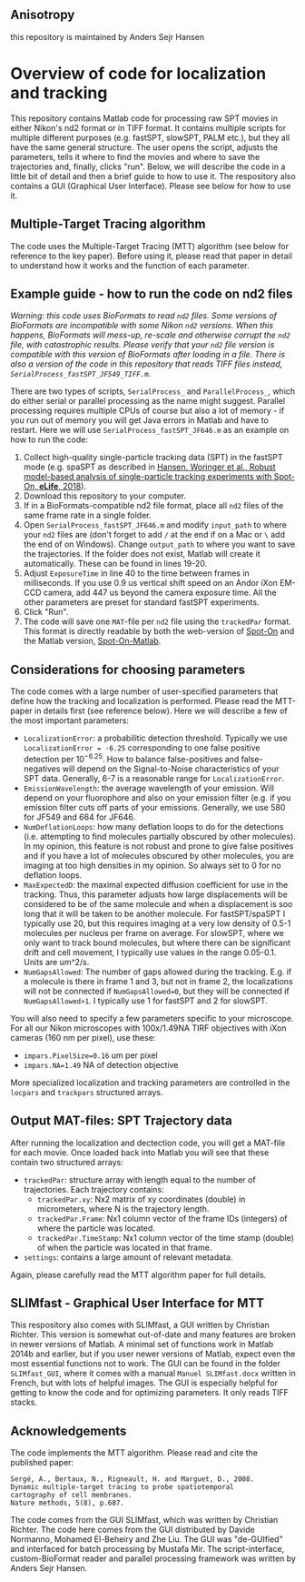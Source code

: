 Anisotropy
--------------------------
this repository is maintained by Anders Sejr Hansen

# Overview of code for localization and tracking
This repository contains Matlab code for processing raw SPT movies in
either Nikon's nd2 format or in TIFF format. It contains multiple
scripts for multiple different purposes (e.g. fastSPT, slowSPT, PALM
etc.), but they all have the same general structure. The user opens
the script, adjusts the parameters, tells it where to find the movies
and where to save the trajectories and, finally, clicks "run". Below,
we will describe the code in a little bit of detail and then a brief
guide to how to use it.
The respository also contains a GUI (Graphical User Interface). Please
see below for how to use it. 

## Multiple-Target Tracing algorithm
The code uses the Multiple-Target Tracing (MTT) algorithm (see below
for reference to the key paper). Before using it, please read that
paper in detail to understand how it works and the function of each
parameter.

## Example guide - how to run the code on nd2 files
*Warning: this code uses BioFormats to read `nd2` files. Some versions
of BioFormats are incompatible with some Nikon `nd2` versions. When
this happens, BioFormats will mess-up, re-scale and otherwise corrupt
the `nd2` file, with catastrophic results. Please verify that your
`nd2` file version is compatible with this version of BioFormats after
loading in a file. There is also a version of the code in this
repository that reads TIFF files instead,
`SerialProcess_fastSPT_JF549_TIFF.m`.*

There are two types of scripts, `SerialProcess_` and
`ParallelProcess_`, which do either serial or parallel processing as
the name might suggest. Parallel processing requires multiple CPUs of
course but also a lot of memory - if you run out of memory you will
get Java errors in Matlab and have to restart. Here we will use
`SerialProcess_fastSPT_JF646.m` as an example on how to run the code:

1. Collect high-quality single-particle tracking data (SPT) in the
   fastSPT mode (e.g. spaSPT as described in [Hansen, Woringer et al.,
   Robust model-based analysis of single-particle tracking experiments
   with Spot-On, **eLife**, 2018](https://elifesciences.org/articles/33125)).
2. Download this repository to your computer. 
3. If in a BioFormats-compatible nd2 file format, place all `nd2`
files of the same frame rate in a single folder.
4. Open `SerialProcess_fastSPT_JF646.m` and modify `input_path` to
   where your `nd2` files are (don't forget to add `/` at the end if
   on a Mac or `\` add the end of on Windows). Change `output_path` to
   where you want to save the trajectories. If the folder does not
   exist, Matlab will create it automatically. These can be found in
   lines 19-20.
5. Adjust `ExposureTime` in line 40 to the time between frames in
   milliseconds. If you use 0.9 us vertical shift speed on an Andor
   iXon EM-CCD camera, add 447 us beyond the camera exposure time. All
   the other parameters are preset for standard fastSPT experiments. 
6. Click "Run".
7. The code will save one `MAT`-file per `nd2` file using the
`trackedPar` format. This format is directly readable by both the
web-version of [Spot-On](https://spoton.berkeley.edu) and the Matlab
version,  [Spot-On-Matlab](https://gitlab.com/tjian-darzacq-lab/spot-on-matlab). 

## Considerations for choosing parameters 
The code comes with a large number of user-specified parameters that
define how the tracking and localization is performed. Please read the
MTT-paper in details first (see reference below). Here we will
describe a few of the most important parameters:

* `LocalizationError`: a probabilitic detection threshold. Typically
  we use `LocalizationError = -6.25` corresponding to one false
  positive detection per $`10^{-6.25}`$. How to balance
  false-positives and false-negatives will depend on the
  Signal-to-Noise characteristics of your SPT data. Generally, 6-7 is
  a reasonable range for `LocalizationError`.
* `EmissionWavelength`: the average wavelength of your emission. Will depend
  on your fluorophore and also on your emission filter (e.g. if you
  emission filter cuts off parts of your emissions. Generally, we use
  580 for JF549 and 664 for JF646.
* `NumDeflationLoops`: how many deflation loops to do for the
  detections (i.e. attempting to find molecules partially obscured by
  other molecules). In my opinion, this feature is not robust and
  prone to give false positives and if you have a lot of molecules
  obscured by other molecules, you are imaging at too high densities
  in my opinion. So always set to 0 for no deflation loops.
* `MaxExpectedD`: the maximal expected diffusion coefficient for use
  in the tracking. Thus, this parameter adjusts how large displacements will
  be considered to be of the same molecule and when a displacement is
  soo long that it will be taken to be another molecule. For
  fastSPT/spaSPT I typically use 20, but this requires imaging at a
  very low density of 0.5-1 molecules per nucleus per frame on
  average. For slowSPT, where we only want to track bound molecules,
  but where there can be significant drift and cell movement, I
  typically use values in the range 0.05-0.1. Units are um^2/s.
* `NumGapsAllowed`: The number of gaps allowed during the
  tracking. E.g. if a molecule is there in frame 1 and 3, but not in
  frame 2, the localizations will not be connected if
  `NumGapsAllowed=0`, but they will be connected if
  `NumGapsAllowed>1`. I typically use 1 for fastSPT and 2 for
  slowSPT. 

You will also need to specify a few parameters specific to your
microscope. For all our Nikon microscopes with 100x/1.49NA TIRF
objectives with iXon cameras (160 nm per pixel), use these:
* `impars.PixelSize=0.16`  um per pixel
* `impars.NA=1.49` NA of detection objective

More specialized localization and tracking parameters are controlled
in the `locpars` and `trackpars` structured arrays.

## Output MAT-files: SPT Trajectory data
After running the localization and dectection code, you will get a
MAT-file for each movie. Once loaded back into Matlab you will see
that these contain two structured arrays:
* `trackedPar`: structure array with length equal to the number of
trajectories. Each trajectory contains:
	* `trackedPar.xy`: Nx2 matrix of xy coordinates (double) in micrometers,
    where N is the trajectory length.
	* `trackedPar.Frame`: Nx1 column vector of the frame IDs (integers)
    of where the particle was located.
	* `trackedPar.TimeStamp`: Nx1 column vector of the time stamp (double)
    of when the particle was located in that frame.
* `settings`: contains a large amount of relevant metadata. 

Again, please carefully read the MTT algorithm paper for full
details.

## SLIMfast - Graphical User Interface for MTT
This respository also comes with SLIMfast, a GUI written by Christian
Richter. This version is somewhat out-of-date and many features are
broken in newer versions of Matlab. A minimal set of functions work in
Matlab 2014b and earlier, but if you user newer versions of Matlab,
expect even the most essential functions not to work. The GUI can be
found in the folder `SLIMfast_GUI`, where it comes with a manual
`Manuel SLIMfast.docx` written in French, but with lots of helpful
images. The GUI is especially helpful for getting to know the code and
for optimizing parameters. It only reads TIFF stacks. 

## Acknowledgements
The code implements the MTT algorithm. Please read and cite the
published paper:

	Sergé, A., Bertaux, N., Rigneault, H. and Marguet, D., 2008.
	Dynamic multiple-target tracing to probe spatiotemporal
	cartography of cell membranes.
	Nature methods, 5(8), p.687.

The code comes from the GUI SLIMfast, which was written by Christian
Richter. The code here comes from the GUI distributed by Davide
Normanno, Mohamed El-Beheiry and Zhe Liu. The GUI was "de-GUIfied" and
interfaced for batch processing by Mustafa Mir. The script-interface,
custom-BioFormat reader and parallel processing framework was written
by Anders Sejr Hansen.
